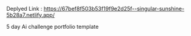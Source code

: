 Deplyed Link : https://67bef8f503b53f19f9e2d25f--singular-sunshine-5b28a7.netlify.app/

5 day Ai challenge portfolio template
